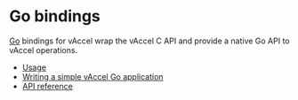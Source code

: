 # Go bindings

[Go](https://go.dev/) bindings for vAccel wrap the vAccel C API and provide a
native Go API to vAccel operations.

- [Usage](usage.md)
- [Writing a simple vAccel Go application](writing-a-simple-vaccel-go-application.md)
- [API reference](https://pkg.go.dev/github.com/nubificus/vaccel-go/vaccel)
